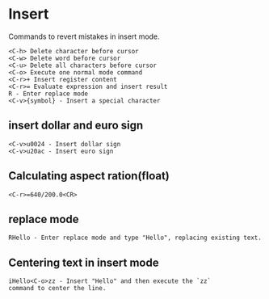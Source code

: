 # Insert

Commands to revert mistakes in insert mode.

```vim
<C-h> Delete character before cursor
<C-w> Delete word before cursor
<C-u> Delete all characters before cursor
<C-o> Execute one normal mode command
<C-r>+ Insert register content
<C-r>= Evaluate expression and insert result
R - Enter replace mode
<C-v>{symbol} - Insert a special character
```

## insert dollar and euro sign

```vim
<C-v>u0024 - Insert dollar sign
<C-v>u20ac - Insert euro sign
```

## Calculating aspect ration(float)

```vim
<C-r>=640/200.0<CR>
```

## replace mode

```vim
RHello - Enter replace mode and type "Hello", replacing existing text.
```

## Centering text in insert mode

```vim
iHello<C-o>zz - Insert "Hello" and then execute the `zz`
command to center the line.
```
